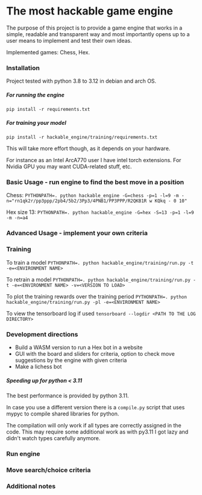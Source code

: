 # The most hackable game engine

The purpose of this project is to provide a game engine that works in a 
simple, readable and transparent way and most importantly opens up to a user means to 
implement and test their own ideas.

Implemented games: Chess, Hex.

### Installation

Project tested with python 3.8 to 3.12 in debian and arch OS.

##### For running the engine

`pip install -r requirements.txt`

##### For training your model

`pip install -r hackable_engine/training/requirements.txt`

This will take more effort though, as it depends on your hardware. 

For instance as an Intel ArcA770 user I have intel torch extensions. For Nvidia GPU you may want CUDA-related stuff, etc.

### Basic Usage - run engine to find the best move in a position

Chess:
`PYTHONPATH=. python hackable_engine -G=chess -p=1 -l=9 -m -n="rn1qk2r/pp3ppp/2pb4/5b2/3Pp3/4PNB1/PP3PPP/R2QKB1R w KQkq - 0 10"`

Hex size 13:
`PYTHONPATH=. python hackable_engine -G=hex -S=13 -p=1 -l=9 -m -n=a4`

### Advanced Usage - implement your own criteria

### Training

To train a model
`PYTHONPATH=. python hackable_engine/training/run.py -t -e=<ENVIRONMENT NAME>`

To retrain a model
`PYTHONPATH=. python hackable_engine/training/run.py -t -e=<ENVIRONMENT NAME> -v=<VERSION TO LOAD>`

To plot the training rewards over the training period
`PYTHONPATH=. python hackable_engine/training/run.py -pl -e=<ENVIRONMENT NAME>`

To view the tensorboard log if used
`tensorboard --logdir <PATH TO THE LOG DIRECTORY>`

### Development directions

- Build a WASM version to run a Hex bot in a website
- GUI with the board and sliders for criteria, option to check move suggestions by the engine with given criteria
- Make a lichess bot

##### Speeding up for python < 3.11

The best performance is provided by python 3.11. 

In case you use a different version there is a `compile.py` script that uses mypyc to compile shared libraries for python.

The compilation will only work if all types are correctly assigned in the code. 
This may require some additional work as with py3.11 I got lazy and didn't watch types carefully anymore.

### Run engine


### Move search/choice criteria


### Additional notes
